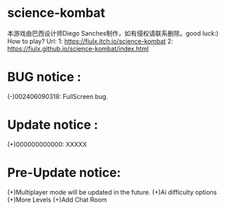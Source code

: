 # science-kombat
本游戏由巴西设计师Diego Sanches制作，如有侵权请联系删除。good luck:)
How to play?
Url:
1: https://fiulx.itch.io/science-kombat
2: https://fiulx.github.io/science-kombat/index.html

# BUG notice :

(-)002406090318: FullScreen bug.

# Update notice :

(+)000000000000: XXXXX

# Pre-Update notice:

(+)Multiplayer mode will be updated in the future.
(+)Ai difficulty options
(+)More Levels
(+)Add Chat Room

